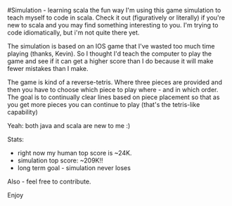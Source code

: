 #Simulation - learning scala the fun way
I'm using this game simulation to teach myself to code in scala.
Check it out (figuratively or literally) if you're new to scala and 
you may find something interesting to you. 
I'm trying to code idiomatically, but i'm not quite there yet.  


The simulation is based on an IOS game that I've wasted too much time playing (thanks, Kevin).
So I thought I'd teach the computer to play the game and see if it can get a 
higher score than I do because it will make fewer mistakes than I make.

The game is kind of a reverse-tetris.  Where three pieces are provided and then
you have to choose which piece to play where - and in which order.  The goal is
to continually clear lines based on piece placement so that as you get more pieces
you can continue to play (that's the tetris-like capability)

Yeah: both java and scala are new to me :)

Stats:
* right now my human top score is ~24K.  
* simulation top score:  ~209K!!
* long term goal - simulation never loses

Also - feel free to contribute. 

Enjoy


